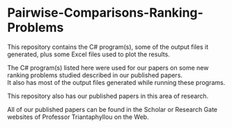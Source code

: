 # Pairwise-Comparisons-Ranking-Problems
This repository contains the C# program(s), some of the output files it generated, plus some Excel files used to plot the results.

The C# program(s) listed here were used for our papers on some new ranking problems studied described in our published papers.  
It also has most of the output files generated while running these programs.

This repository also has our published papers in this area of research.

All of our published papers can be found in the Scholar or Research Gate websites of Professor Triantaphyllou on the Web.

